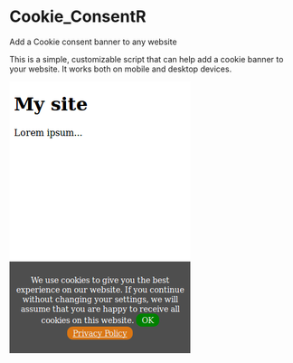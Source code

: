 # Cookie_ConsentR
Add a Cookie consent banner to any website

This is a simple, customizable script that can help add a cookie banner to your website. It works both on mobile and desktop devices.

![Screenshot of Cookie_ConsentR](https://raw.githubusercontent.com/peteee/Cookie_ConsentR/master/img/Screen%20Shot%202018-05-23%20at%2017.12.02.png)

